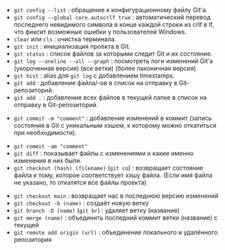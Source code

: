 * `git config --list` : обращение к конфигурационному файлу Git'а.
* `git config --global core.autocrlf true` : автоматический перевод последнего невидимого символа в конце каждой строки из crlf в lf, что фиксит возможные ошибки у пользователей Windows.
* `clear` или `cls` : очистка терминала.
* `git init` : инициализация проекта в Git.
* `git status` : список файлов за которыми следит Git и их состояние.
* `git log --oneline --all --graph` : посмотреть логи изменений Git’а (укороченная версия) (все ветки) (более лаконичная версия)
* `git hist` : alias для `git log` с добавлением timestamps.
* `git add` : добавление файла/-ов в список на отправку в Git-репозиторий.
* `git add .` : добавление всех файлов в текущей папке в список на отправку в Git-репозиторий.
<!-- Описание коммита должно нести в себе то, что было изменено или добавлено. Каждое оконченное действие или функционал должны быть под своим коммитом. -->
* `git commit -m "comment"` : добавление изменений в коммит (запись состояния в Git с уникальным хэшем, к которому можно откатиться при необходимости).
<!-- Также можно использовать команду, объединяющую add & commit для ускорения. -->
* `git commit -am "comment"`
* `git diff` : показывает файлы с изменениями и какие именно изменения в них были.
* `git checkout (hash) (filename)` (`git co`) : возвращает состояние файла к тому, которое соответствует хэшу файла. (Если имя файла не указано, то откатятся все файлы проекта)
<!-- Ветка main является основной веткой репозитория и в неё принято заливать только хорошо оттестированные изменения, в неё не должны просачиваться баги и недоработки. Именно с неё будет производиться загрузка сайта или веб-приложения на хостинг или сервер. И конечный пользователь не должен видеть ошибки. Поэтому чаще всего разработка ведётся в параллельной main ветке, например dev. -->
* `git checkout main` : возвращает нас в последнюю версию изменений
* `git checkout -b (name)` : создаёт новую ветку
* `git branch -D (name)` (`git br`) : удаляет ветку (название)
* `git merge (name)` : объединить последний коммит ветки (название) с текущей
* `git remote add origin (url)` : объединение локального и удалённого репозитория